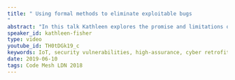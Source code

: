 ```yaml
---
title: " Using formal methods to eliminate exploitable bugs
"
abstract: "In this talk Kathleen explores the promise and limitations of current formal methods techniques for producing useful software that provably does not contain exploitable bugs.  She discusses these issues in the context of DARPA’s HACMS program, which had as its goal the creation of high-assurance software for vehicles, including quad-copters, helicopters, and automobiles."
speaker_id: kathleen-fisher
type: video
youtube_id: TH0tDGk19_c
keywords: IoT, security vulnerabilities, high-assurance, cyber retrofit, formal methods,
date: 2019-06-10
tags: Code Mesh LDN 2018
---
```


